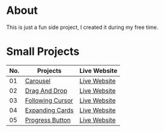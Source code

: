 # About
This is just a fun side project, I created it during my free time.

# Small Projects

| No. | Projects | Live Website | 
|--| ---------- | --- | 
| 01 | [Carousel](https://github.com/MarvelCollin/Website-Dumpy/tree/main/Carousel)   | [Live Website](https://marvelcollin.github.io/Website-Dumpy/Carousel)  | 
| 02 | [Drag And Drop](https://github.com/MarvelCollin/Website-Dumpy/tree/main/DragAndDrop)   | [Live Website](https://marvelcollin.github.io/Website-Dumpy/DragAndDrop)  | 
| 03 | [Following Cursor](https://github.com/MarvelCollin/Website-Dumpy/tree/main/FollowingCursor)   | [Live Website](https://marvelcollin.github.io/Website-Dumpy/FollowingCursor)  | 
| 04 | [Expanding Cards](https://github.com/MarvelCollin/Website-Dumpy/tree/main/ExpandingCards)   | [Live Website](https://marvelcollin.github.io/Website-Dumpy/ExpandingCards)  | 
| 05 | [Progress Button](https://github.com/MarvelCollin/Website-Dumpy/tree/main/ProgressButton)   | [Live Website](https://marvelcollin.github.io/Website-Dumpy/ProgressButton)  | 
